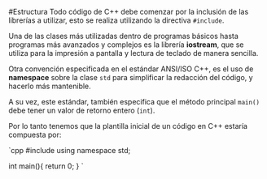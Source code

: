 #Estructura
Todo código de C++ debe comenzar por la inclusión de las librerías a utilizar, esto se realiza utilizando la directiva `#include`.

Una de las clases más utilizadas dentro de programas básicos hasta programas más avanzados y complejos es la librería **iostream**, que se utiliza para la impresión a pantalla y lectura de teclado de manera sencilla.

Otra convención especificada en el estándar ANSI/ISO C++, es el uso de **namespace** sobre la clase `std` para simplificar la redacción del código, y hacerlo más mantenible.

A su vez, este estándar, también especifica que el método principal `main()` debe tener un valor de retorno entero (`int`).

Por lo tanto tenemos que la plantilla inicial de un código en C++ estaría compuesta por:

`cpp
#include<iostream>
using namespace std;

int main(){
    return 0;
}
`